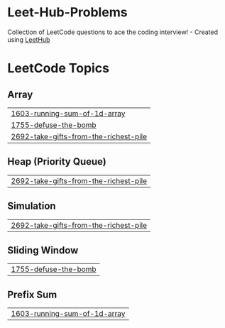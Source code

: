 # Leet-Hub-Problems
Collection of LeetCode questions to ace the coding interview! - Created using [LeetHub](https://github.com/QasimWani/LeetHub)

<!---LeetCode Topics Start-->
# LeetCode Topics
## Array
|  |
| ------- |
| [1603-running-sum-of-1d-array](https://github.com/ahmed00Reda/Leet-Hub-Problems/tree/master/1603-running-sum-of-1d-array) |
| [1755-defuse-the-bomb](https://github.com/ahmed00Reda/Leet-Hub-Problems/tree/master/1755-defuse-the-bomb) |
| [2692-take-gifts-from-the-richest-pile](https://github.com/ahmed00Reda/Leet-Hub-Problems/tree/master/2692-take-gifts-from-the-richest-pile) |
## Heap (Priority Queue)
|  |
| ------- |
| [2692-take-gifts-from-the-richest-pile](https://github.com/ahmed00Reda/Leet-Hub-Problems/tree/master/2692-take-gifts-from-the-richest-pile) |
## Simulation
|  |
| ------- |
| [2692-take-gifts-from-the-richest-pile](https://github.com/ahmed00Reda/Leet-Hub-Problems/tree/master/2692-take-gifts-from-the-richest-pile) |
## Sliding Window
|  |
| ------- |
| [1755-defuse-the-bomb](https://github.com/ahmed00Reda/Leet-Hub-Problems/tree/master/1755-defuse-the-bomb) |
## Prefix Sum
|  |
| ------- |
| [1603-running-sum-of-1d-array](https://github.com/ahmed00Reda/Leet-Hub-Problems/tree/master/1603-running-sum-of-1d-array) |
<!---LeetCode Topics End-->